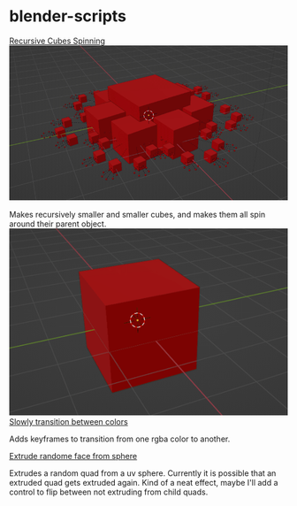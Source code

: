 # blender-scripts

[Recursive Cubes Spinning](https://github.com/guyettenathanj/blender-scripts/blob/main/recursive-cube-animation.py)
![Sample Gif](https://github.com/guyettenathanj/blender-scripts/blob/main/images/recursive%20spinning%20cubes.gif)

Makes recursively smaller and smaller cubes, and makes them all spin around their parent object.
![Gif](https://github.com/guyettenathanj/blender-scripts/blob/main/images/color%20transition.gif)
[Slowly transition between colors](https://github.com/guyettenathanj/blender-scripts/blob/main/color_changing_animation.py)

Adds keyframes to transition from one rgba color to another.

[Extrude randome face from sphere](https://github.com/guyettenathanj/blender-scripts/blob/main/extrude_random_faces_from_sphere.py)

Extrudes a random quad from a uv sphere. Currently it is possible that an extruded quad gets extruded again. Kind of a neat effect, maybe I'll add a control to flip between not extruding from child quads.
